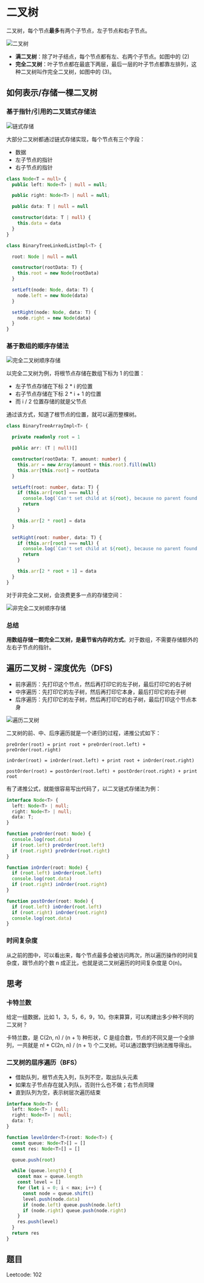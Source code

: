 # 二叉树

二叉树，每个节点**最多**有两个子节点，左子节点和右子节点。

![二叉树](@imgs/09c2972d56eb0cf67e727deda0e9412b.jpg)

- **满二叉树**：除了叶子结点，每个节点都有左、右两个子节点。如图中的 (2)
- **完全二叉树**：叶子节点都在最底下两层，最后一层的叶子节点都靠左排列，这种二叉树叫作完全二叉树，如图中的 (3)。

## 如何表示/存储一棵二叉树

### 基于指针/引用的二叉链式存储法

![链式存储](@imgs/12cd11b2432ed7c4dfc9a2053cb70b8e.jpg)

大部分二叉树都通过链式存储实现，每个节点有三个字段：

- 数据
- 左子节点的指针
- 右子节点的指针

```ts
class Node<T = null> {
  public left: Node<T> | null = null;

  public right: Node<T> | null = null;

  public data: T | null = null

  constructor(data: T | null) {
    this.data = data
  }
}

class BinaryTreeLinkedListImpl<T> {

  root: Node | null = null

  constructor(rootData: T) {
    this.root = new Node(rootData)
  }

  setLeft(node: Node, data: T) {
    node.left = new Node(data)
  }

  setRight(node: Node, data: T) {
    node.right = new Node(data)
  }
}
```

### 基于数组的顺序存储法

![完全二叉树顺序存储](@imgs/14eaa820cb89a17a7303e8847a412330.jpg)

以完全二叉树为例，将根节点存储在数组下标为 1 的位置：

- 左子节点存储在下标 2 * i 的位置
- 右子节点存储在下标 2 * i + 1 的位置
- 而 i / 2 位置存储的就是父节点

通过该方式，知道了根节点的位置，就可以遍历整棵树。

```ts
class BinaryTreeArrayImpl<T> {

  private readonly root = 1

  public arr: (T | null)[]

  constructor(rootData: T, amount: number) {
    this.arr = new Array(amount + this.root).fill(null)
    this.arr[this.root] = rootData
  }

  setLeft(root: number, data: T) {
    if (this.arr[root] === null) {
      console.log(`Can't set child at ${root}, because no parent found!`)
      return
    }

    this.arr[2 * root] = data
  }

  setRight(root: number, data: T) {
    if (this.arr[root] === null) {
      console.log(`Can't set child at ${root}, because no parent found!`)
      return
    }

    this.arr[2 * root + 1] = data
  }
}
```

对于非完全二叉树，会浪费更多一点的存储空间：

![非完全二叉树顺序存储](@imgs/08bd43991561ceeb76679fbb77071223.jpg)

### 总结

**用数组存储一颗完全二叉树，是最节省内存的方式**。对于数组，不需要存储额外的左右子节点的指针。

## 遍历二叉树 - 深度优先（DFS)

- 前序遍历：先打印这个节点，然后再打印它的左子树，最后打印它的右子树
- 中序遍历：先打印它的左子树，然后再打印它本身，最后打印它的右子树
- 后序遍历：先打印它的左子树，然后再打印它的右子树，最后打印这个节点本身

![遍历二叉树](@imgs/ab103822e75b5b15c615b68560cb2416.jpg)

二叉树的前、中、后序遍历就是一个递归的过程，递推公式如下：

```
preOrder(root) = print root + preOrder(root.left) + preOrder(root.right)

inOrder(root) = inOrder(root.left) + print root + inOrder(root.right)

postOrder(root) = postOrder(root.left) + postOrder(root.right) + print root
```

有了递推公式，就能很容易写出代码了，以二叉链式存储法为例：

```ts
interface Node<T> {
  left: Node<T> | null;
  right: Node<T> | null;
  data: T;
}

function preOrder(root: Node) {
  console.log(root.data)
  if (root.left) preOrder(root.left)
  if (root.right) preOrder(root.right)
}

function inOrder(root: Node) {
  if (root.left) inOrder(root.left)
  console.log(root.data)
  if (root.right) inOrder(root.right)
}

function postOrder(root: Node) {
  if (root.left) inOrder(root.left)
  if (root.right) inOrder(root.right)
  console.log(root.data)
}
```

### 时间复杂度

从之前的图中，可以看出来，每个节点最多会被访问两次，所以遍历操作的时间复杂度，跟节点的个数 n 成正比，也就是说二叉树遍历的时间复杂度是 O(n)。

## 思考

### 卡特兰数

给定一组数据，比如 1，3，5，6，9，10。你来算算，可以构建出多少种不同的二叉树？

卡特兰数，是 C(2n, n) / (n + 1) 种形状，C 是组合数，节点的不同又是一个全排列，一共就是 n! * C(2n, n) / (n + 1) 个二叉树。可以通过数学归纳法推导得出。

### 二叉树的层序遍历（BFS）

- 借助队列，根节点先入列，队列不空，取出队头元素
- 如果左子节点存在就入列队，否则什么也不做；右节点同理
- 直到队列为空，表示树层次遍历结束

```ts
interface Node<T> {
  left: Node<T> | null;
  right: Node<T> | null;
  data: T;
}

function levelOrder<T>(root: Node<T>) {
  const queue: Node<T>[] = []
  const res: Node<T>[] = []

  queue.push(root)

  while (queue.length) {
    const max = queue.length
    const level = []
    for (let i = 0; i < max; i++) {
      const node = queue.shift()
      level.push(node.data)
      if (node.left) queue.push(node.left)
      if (node.right) queue.push(node.right)
    }
    res.push(level)
  }
  return res
}
```

## 题目

Leetcode: 102
